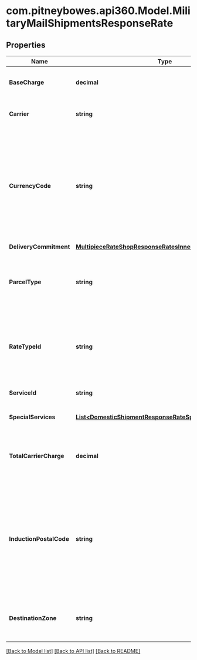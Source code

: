 # com.pitneybowes.api360.Model.MilitaryMailShipmentsResponseRate

## Properties

Name | Type | Description | Notes
------------ | ------------- | ------------- | -------------
**BaseCharge** | **decimal** | The base service charge is payable to the carrier, excluding special service charges. | [optional] 
**Carrier** | **string** | Carrier is a service used to transport the parcels or couriers from one place to another. | [optional] 
**CurrencyCode** | **string** | A three-character (all uppercase letter) symbol of a currency according to the international ISO standard. As a rule, the first two letters denote the name of the country, and the third letter, the name of the currency thereof. For example, for US - the currency is Dollars and code is USD. Similarly for Canada, the currencycode is CAD, and for India, it is INR.  | [optional] 
**DeliveryCommitment** | [**MultipieceRateShopResponseRatesInnerDeliveryCommitment**](MultipieceRateShopResponseRatesInnerDeliveryCommitment.md) |  | [optional] 
**ParcelType** | **string** | Parcel Type is required for creating a shipment while rating a parcel, which varies as per Carrier selection. ParcelType have categories like Package, Envelopes, Paks, Boxes, Tube, etc.  | [optional] 
**RateTypeId** | **string** | Its value can be CONTRACT_RATES, COMMERCIAL or COMMERCIAL_BASE for USPS and COMMERCIAL for other carriers depending on the Pitney Bowes contract/subscription | [optional] 
**ServiceId** | **string** | The unique identifier given to the carrier specific service. | [optional] 
**SpecialServices** | [**List&lt;DomesticShipmentResponseRateSpecialServicesInner&gt;**](DomesticShipmentResponseRateSpecialServicesInner.md) | It provides a carrier-service based special or extra service. | [optional] 
**TotalCarrierCharge** | **decimal** | The total amount payable to the carrier, including special service fees, surcharges, and any international taxes and duties, except as noted below: | [optional] 
**InductionPostalCode** | **string** | The postal code where the shipment is tendered to the carrier. If an induction postal code is specified in the \&quot;fromAddress\&quot;, it will be used for rate calculations and determining manifest eligibility instead of the standard postal code. If not specified, the postal code from the \&quot;fromAddress\&quot; will be used. | [optional] 
**DestinationZone** | **string** | This is the postal or delivery zone assigned to the shipment&#39;s destination by the carrier. This field is returned for USPS as of now. | [optional] 

[[Back to Model list]](../../README.md#documentation-for-models) [[Back to API list]](../../README.md#documentation-for-api-endpoints) [[Back to README]](../../README.md)

